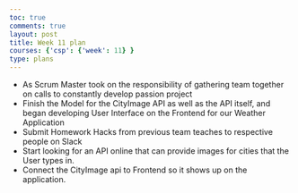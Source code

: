```yaml
---
toc: true
comments: true
layout: post
title: Week 11 plan
courses: {'csp': {'week': 11} }
type: plans
---
```


- As Scrum Master took on the responsibility of gathering team together on calls to constantly develop passion project
- Finish the Model for the CityImage API as well as the API itself, and began developing User Interface on the Frontend for our Weather Application
- Submit Homework Hacks from previous team teaches to respective people on Slack
- Start looking for an API online that can provide images for cities that the User types in. 
- Connect the CityImage api to Frontend so it shows up on the application. 
